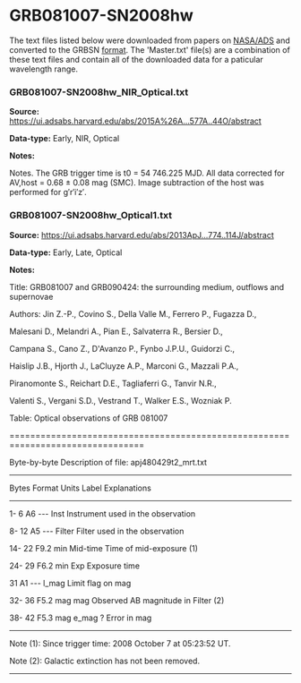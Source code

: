 # GRB081007-SN2008hw


The text files listed below were downloaded from papers on [NASA/ADS](https://ui.adsabs.harvard.edu) and converted to the GRBSN [format](https://github.com/GabrielF98/GRBSNWebtool/tree/master/Webtool/static/SourceData). The 'Master.txt' file(s) are a combination of these text files and contain all of the downloaded data for a paticular wavelength range.

### GRB081007-SN2008hw_NIR_Optical.txt


**Source:** https://ui.adsabs.harvard.edu/abs/2015A%26A...577A..44O/abstract

**Data-type:** Early, NIR, Optical

**Notes:**

Notes. The GRB trigger time is t0 = 54 746.225 MJD. All data corrected for AV,host = 0.68 ± 0.08 mag (SMC). Image subtraction of the host was performed for g′r′i′z′.

### GRB081007-SN2008hw_Optical1.txt


**Source:** https://ui.adsabs.harvard.edu/abs/2013ApJ...774..114J/abstract

**Data-type:** Early, Late, Optical

**Notes:**

Title: GRB081007 and GRB090424: the surrounding medium, outflows and supernovae

Authors: Jin Z.-P., Covino S., Della Valle M., Ferrero P., Fugazza D.,

Malesani D., Melandri A., Pian E., Salvaterra R., Bersier D.,

Campana S., Cano Z., D'Avanzo P., Fynbo J.P.U., Guidorzi C.,

Haislip J.B., Hjorth J., LaCluyze A.P., Marconi G., Mazzali P.A.,

Piranomonte S., Reichart D.E., Tagliaferri G., Tanvir N.R.,

Valenti S., Vergani S.D., Vestrand T., Walker E.S., Wozniak P.

Table: Optical observations of GRB 081007

================================================================================

Byte-by-byte Description of file: apj480429t2_mrt.txt

--------------------------------------------------------------------------------

Bytes Format Units Label Explanations

--------------------------------------------------------------------------------

1- 6 A6 --- Inst Instrument used in the observation

8- 12 A5 --- Filter Filter used in the observation

14- 22 F9.2 min Mid-time Time of mid-exposure (1)

24- 29 F6.2 min Exp Exposure time

31 A1 --- l_mag Limit flag on mag

32- 36 F5.2 mag mag Observed AB magnitude in Filter (2)

38- 42 F5.3 mag e_mag ? Error in mag

--------------------------------------------------------------------------------

Note (1): Since trigger time: 2008 October 7 at 05:23:52 UT.

Note (2): Galactic extinction has not been removed.

--------------------------------------------------------------------------------
